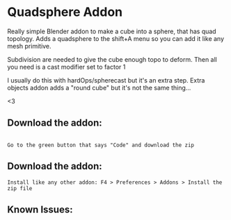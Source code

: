 # Quadsphere Addon

Really simple Blender addon to make a cube into a sphere, that has quad topology.
Adds a quadsphere to the shift+A menu so you can add it like any mesh primitive.

Subdivision are needed to give the cube enough topo to deform.
Then all you need is a cast modifier set to factor 1  

I usually do this with hardOps/spherecast but it's an extra step.
Extra objects addon adds a "round cube" but it's not the same thing...

<3

## Download the addon:

```

Go to the green button that says "Code" and download the zip

```
## Download the addon:

```
Install like any other addon: F4 > Preferences > Addons > Install the zip file

```

## Known Issues:

